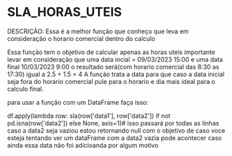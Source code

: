 # SLA_HORAS_UTEIS
DESCRIÇÃO: Essa é a melhor função que conheço que leva em consideração o horario comercial dentro do calculo

Essa função tem o objetivo de calcular apenas as horas uteis importante levar em consideração que uma data incial = 09/03/2023 15:00 e uma data final 10/03/2023 9:00 o resultado será(com horario comercial das 8:30 as 17:30) igual a 2.5 + 1.5 = 4
A função trata a data para que caso a data inicial seja fora do horario comercial pule para o horario e dia mais ideal para o calculo final.


para usar a função com um DataFrame faça isso:

df.apply(lambda row: sla(row['data1'], row['data2']) if not pd.isna(row['data2']) else None, axis=1)# isso passará por todas as linhas caso a data2 seja vaziou estou retornando null com o objetivo de caso voce esteja tentando ver um dataFrame com a data2 vazia pode acontecer caso ainda essa data não foi adicioanda por algum motivo

